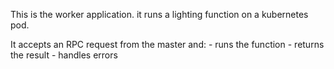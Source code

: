 This is the worker application. it runs a lighting function on a kubernetes pod.

It accepts an RPC request from the master and:
    - runs the function
    - returns the result
    - handles errors
